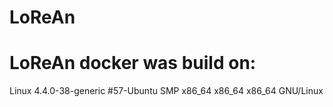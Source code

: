 # LoReAn

# LoReAn docker was build on:

Linux 4.4.0-38-generic #57-Ubuntu SMP x86_64 x86_64 x86_64 GNU/Linux

